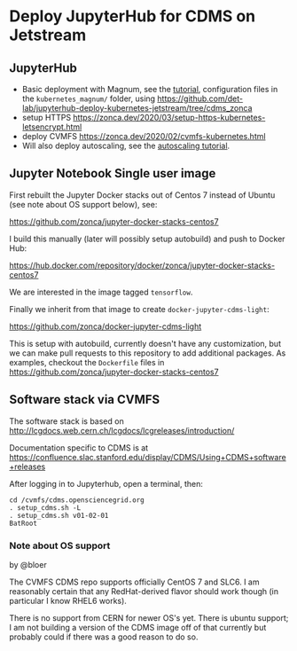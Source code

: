 # Deploy JupyterHub for CDMS on Jetstream

## JupyterHub

* Basic deployment with Magnum, see the [tutorial](https://zonca.github.io/2019/06/kubernetes-jupyterhub-jetstream-magnum.html), configuration files in the `kubernetes_magnum/` folder, using <https://github.com/det-lab/jupyterhub-deploy-kubernetes-jetstream/tree/cdms_zonca>
* setup HTTPS <https://zonca.dev/2020/03/setup-https-kubernetes-letsencrypt.html>
* deploy CVMFS <https://zonca.dev/2020/02/cvmfs-kubernetes.html>
* Will also deploy autoscaling, see the [autoscaling tutorial](https://zonca.github.io/2019/09/kubernetes-jetstream-autoscaler.html).

## Jupyter Notebook Single user image

First rebuilt the Jupyter Docker stacks out of Centos 7 instead of Ubuntu (see note about OS support below),
see:

<https://github.com/zonca/jupyter-docker-stacks-centos7>

I build this manually (later will possibly setup autobuild) and push to Docker Hub:

<https://hub.docker.com/repository/docker/zonca/jupyter-docker-stacks-centos7>

We are interested in the image tagged `tensorflow`.

Finally we inherit from that image to create `docker-jupyter-cdms-light`:

<https://github.com/zonca/docker-jupyter-cdms-light>

This is setup with autobuild, currently doesn't have any customization, but
we can make pull requests to this repository to add additional packages.
As examples, checkout the `Dockerfile` files in <https://github.com/zonca/jupyter-docker-stacks-centos7>

## Software stack via CVMFS

The software stack is based on <http://lcgdocs.web.cern.ch/lcgdocs/lcgreleases/introduction/>

Documentation specific to CDMS is at <https://confluence.slac.stanford.edu/display/CDMS/Using+CDMS+software+releases>

After logging in to Jupyterhub, open a terminal, then:

```
cd /cvmfs/cdms.opensciencegrid.org
. setup_cdms.sh -L
. setup_cdms.sh v01-02-01
BatRoot
```

### Note about OS support

by @bloer

The CVMFS CDMS repo supports officially CentOS 7 and SLC6. I am reasonably certain that any RedHat-derived flavor should work though (in particular I know RHEL6 works).

There is no support from CERN for newer OS's yet. There is ubuntu support; I am not building a version of the CDMS image off of that currently but probably could if there was a good reason to do so.

